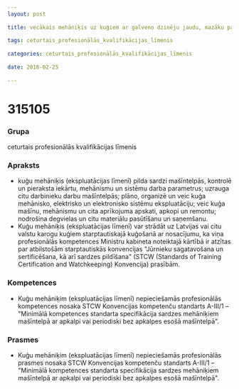 ```yaml
---
layout: post
    
title: vecākais mehāniķis uz kuģiem ar galveno dzinēju jaudu, mazāku par 3000 kW
    
tags: ceturtais_profesionālās_kvalifikācijas_līmenis
    
categories: ceturtais_profesionālās_kvalifikācijas_līmenis
    
date: 2016-02-25
    
---
```

# 315105

### Grupa
ceturtais profesionālās kvalifikācijas līmenis

### Apraksts

* kuģu mehāniķis (ekspluatācijas līmenī) pilda sardzi mašīntelpās, kontrolē un pieraksta iekārtu, mehānismu un sistēmu darba parametrus; uzrauga citu darbinieku darbu mašīntelpās; plāno, organizē un veic kuģa mehānisko, elektrisko un elektronisko sistēmu ekspluatāciju; veic kuģa mašīnu, mehānismu un cita aprīkojuma apskati, apkopi un remontu; nodrošina degvielas un citu materiālu pasūtīšanu un saņemšanu.
* Kuģu mehāniķis (ekspluatācijas līmenī) var strādāt uz Latvijas vai citu valstu karogu kuģiem starptautiskajā kuģošanā ar nosacījumu, ka viņa profesionālās kompetences Ministru kabineta noteiktajā kārtībā ir atzītas par atbilstošām starptautiskās konvencijas "Jūrnieku sagatavošana un sertificēšana, kā arī sardzes pildīšana" (STCW (Standards of Training Certification and Watchkeeping) Konvencija) prasībām.

### Kompetences

* Kuģu mehāniķim (ekspluatācijas līmenī) nepieciešamās profesionālās kompetences nosaka STCW Konvencijas kompetenču standarts A-III/1 – "Minimālā kompetences standarta specifikācija sardzes mehāniķiem mašīntelpā ar apkalpi vai periodiski bez apkalpes esošā mašīntelpā".

### Prasmes 
* Kuģu mehāniķim (ekspluatācijas līmenī) nepieciešamās profesionālās prasmes nosaka STCW Konvencijas kompetenču standarts A-III/1 – "Minimālā kompetences standarta specifikācija sardzes mehāniķiem mašīntelpā ar apkalpi vai periodiski bez apkalpes esošā mašīntelpā".